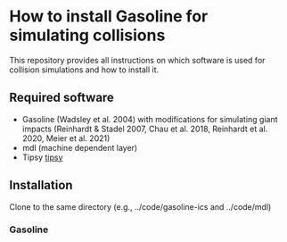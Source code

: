 # How to install Gasoline for simulating collisions

This repository provides all instructions on which software is used for collision simulations and how to install it.

## Required software
- Gasoline (Wadsley et al. 2004) with modifications for simulating giant impacts (Reinhardt & Stadel 2007, Chau et al. 2018, Reinhardt et al. 2020, Meier et al. 2021)
- mdl (machine dependent layer)
- Tipsy [tipsy](https://github.com/N-BodyShop/tipsy)

## Installation
Clone to the same directory (e.g., ../code/gasoline-ics and ../code/mdl)

### Gasoline
